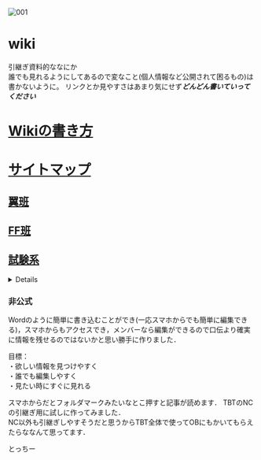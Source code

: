 ![001](https://user-images.githubusercontent.com/103260061/162473624-96371ee1-522d-41cd-b4b8-7e6e2c49657b.png)
# wiki
引継ぎ資料的ななにか  
誰でも見れるようにしてあるので変なこと(個人情報など公開されて困るもの)は書かないように。
リンクとか見やすさはあまり気にせず***どんどん書いていってください***

# [Wikiの書き方](Wiki/その他/Wikiの書き方.md)  
# [サイトマップ](Wiki) 
## [翼班](Wiki/翼班)  
## [FF班](Wiki/FF班)  
## [試験系](Wiki/試験系) 
<details>

[桁荷重試験](Wiki/試験系/桁荷重試験)  
[全翼接合試験](Wiki/試験系/全翼接合試験)  
[TF](Wiki/試験系/TF)  
</details>


### 非公式

Wordのように簡単に書き込むことができ(一応スマホからでも簡単に編集できる)，スマホからもアクセスでき，メンバーなら編集ができるので口伝より確実に情報を残せるのではないかと思い勝手に作りました．

目標：  
・欲しい情報を見つけやすく  
・誰でも編集しやすく  
・見たい時にすぐに見れる  

スマホからだとフォルダマークみたいなとこ押すと記事が読めます．
TBTのNCの引継ぎ用に試しに作ってみました．  
NC以外も引継ぎしやすそうだと思うからTBT全体で使ってOBにもかいてもらえたらななんて思ってます．

とっちー
